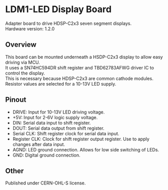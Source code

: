 # LDM1-LED Display Board
Adapter board to drive HDSP-C2x3 seven segment displays.  
Hardware version: 1.2.0  
## Overview
This board can be mounted underneath a HSDP-C2x3 display to allow easy driving via MCU.  
It uses a SN74HC594DR shift register and TBD62783AFWG driver IC to control the display.  
This is necessary because HDSP-C2x3 are common cathode modules.  
Resistor values are selected for a 10-13V LED supply.
## Pinout
- DRIVE: Input for 10-13V LED driving voltage.
- +5V: Input for 2-6V logic supply voltage.
- DIN: Serial data input to shift register.
- DOUT: Serial data output from shift register.
- Serial CLK: Shift register clock for serial data input.
- Register CLK: Clock for shift register output register. Use to apply changes after data input.
- AGND: LED ground connection. Allows for low side switching of LEDs.
- GND: Digital ground connection.
## Other
Published under CERN-OHL-S license.